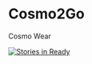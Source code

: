 # Cosmo2Go
Cosmo Wear

[![Stories in Ready](https://badge.waffle.io/4yestaran/Cosmo2Go.png?label=ready&title=Ready)](http://waffle.io/4yestaran/Cosmo2Go)
